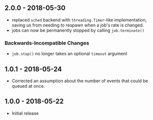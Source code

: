 ## 2.0.0 - 2018-05-30
+ replaced `sched` backend with `threading.Timer`-like implementation, saving us from needing to respawn when a job's rate is changed.
+ jobs can now be permanently stopped by calling `job.terminate()`

### Backwards-Incompatible Changes
+ `job.stop()` no longer takes an optional `timeout` argument

## 1.0.1 - 2018-05-24
+ Corrected an assumption about the number of events that could be queued at once.

## 1.0.0 - 2018-05-22
+ Initial release
